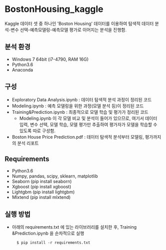 # BostonHousing_kaggle

Kaggle 데이터 셋 중 하나인 'Boston Housing' 데이터를 이용하여 탐색적 데이터 분석-변수 선택-예측모델링-예측모델 평가로 이어지는 분석을 진행함.

## 분석 환경
- Windows 7 64bit (i7-4790, RAM 16G)
- Python3.6
- Anaconda

## 구성
- Exploratory Data Analysis.ipynb : 데이터 탐색적 분석 과정이 정리된 코드
- Modeling.ipynb : 예측 모델링을 위한 과정(모델 분석 등)이 정리된 코드
- Training&Prediction.ipynb : 최종적으로 모델 학습 및 평가가 정리된 코드
  - Modeling.ipynb 이 각 모델 비교 및 분석이 들어가 있으므로, 여기서 데이터 입력, 변수 선택, 모델 학습, 모델 평가만 추출하여 평가자가 모델을 학습할 수 있도록 따로 구성함. 
- Boston House Price Prediction.pdf : 데이터 탐색적 분석부터 모델링, 평가까지의 분석 리포트

## Requirements
- Python3.6
- Numpy, pandas, scipy, sklearn, matplotlib
- Seaborn (pip install seaborn)
- Xgboost (pip install xgboost)
- Lightgbm (pip install lightgbm)
- Mlxtend (pip install mlxtend)

## 실행 방법
- 아래의 requirements.txt 에 있는 라이브러리를 설치한 후, Training &Prediction.ipynb 을 순차적으로 실행 

		$ pip install -r requirements.txt 
